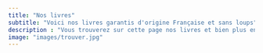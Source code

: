 ```yaml
---
title: "Nos livres"
subtitle: "Voici nos livres garantis d'origine Française et sans loups"
description : "Vous trouverez sur cette page nos livres et bien plus encore !"
image: "images/trouver.jpg"
---
```

